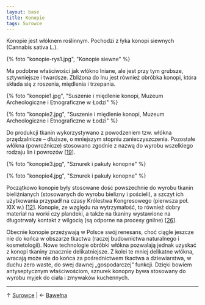 ```yaml
---
layout: base
title: Konopie
tags: Surowce
---
```


Konopie jest włóknem roślinnym. Pochodzi z łyka konopi siewnych (Cannabis sativa L.).

{% foto "konopie-rys1.jpg", "Konopie siewne" %}

Ma podobne właściwości jak włókno lniane, ale jest przy tym grubsze, sztywniejsze i twardsze. Zbliżona do lnu jest również obróbka konopi, która składa się z roszenia, międlenia i trzepania.

{% foto "konopie1.jpg", "Suszenie i międlenie konopi, Muzeum Archeologiczne i Etnograficzne w Łodzi" %}

{% foto "konopie2.jpg", "Suszenie i międlenie konopi, Muzeum Archeologiczne i Etnograficzne w Łodzi" %}

Do produkcji tkanin wykorzystywano z powodzeniem tzw. włókna przędzalnicze – dłuższe, o mniejszym stopniu zanieczyszczenia. Pozostałe włókna (powroźnicze) stosowano zgodnie z nazwą do wyrobu wszelkiego rodzaju lin i powrozów [[19][bibliografia]].

{% foto "konopie3.jpg", "Sznurek i pakuły konopne" %}

{% foto "konopie4.jpg", "Sznurek i pakuły konopne" %}

Początkowo konopie były stosowane dość powszechnie do wyrobu tkanin bieliźnianych (stosowanych do wyrobu bielizny i pościeli), a szczyt ich użytkowania przypadł na czasy Królestwa Kongresowego (pierwsza poł. XIX w.) [[12][bibliografia]]. Konopie, ze względu na wytrzymałość, to również dobry materiał na worki czy plandeki, a także na tkaniny wystawione na długotrwały kontakt z wilgocią (są odporne na procesy gnilne) [[26][bibliografia]].

Obecnie konopie przeżywają w Polsce swój renesans, choć ciągle jeszcze nie do końca w obszarze tkactwa (raczej budownictwa naturalnego i kosmetologii). Nowe technologie obróbki włókna pozwalają jednak uzyskać z konopi tkaniny znacznie delikatniejsze. Z kolei te mniej delikatne włókna, wracają może nie do końca za pośrednictwem tkactwa a dziewiarstwa, w duchu zero waste, do swej dawnej „gospodarczej” funkcji. Dzięki bowiem antyseptycznym właściwościom, sznurek konopny bywa stosowany do wyrobu myjek do ciała i zmywaków kuchennych.

---

↑ [Surowce](/surowce/#main) | ← [Bawełna](/surowce/bawelna/#main)

[bibliografia]: /bibliografia/#main